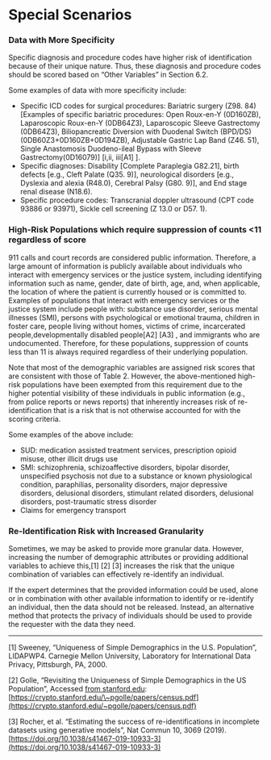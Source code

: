 # Special Scenarios

### Data with More Specificity

Specific diagnosis and procedure codes have higher risk of identification because of their unique nature. Thus, these diagnosis and procedure codes should be scored based on “Other Variables” in Section 6.2.

Some examples of data with more specificity include:

* Specific ICD codes for surgical procedures: Bariatric surgery (Z98. 84) \[Examples of specific bariatric procedures: Open Roux-en-Y (0D160ZB), Laparoscopic Roux-en-Y (0DB64Z3), Laparoscopic Sleeve Gastrectomy (0DB64Z3), Biliopancreatic Diversion with Duodenal Switch (BPD/DS) (0DB60Z3+0D160ZB+0D194ZB), Adjustable Gastric Lap Band (Z46. 51), Single Anastomosis Duodeno-ileal Bypass with Sleeve Gastrectomy(0D16079)] \[i,ii, iii\[A1] ].
* Specific diagnoses: Disability \[Complete Paraplegia G82.21], birth defects \[e.g., Cleft Palate (Q35. 9)], neurological disorders \[e.g., Dyslexia and alexia (R48.0), Cerebral Palsy (G80. 9)], and End stage renal disease (N18.6).
* Specific procedure codes: Transcranial doppler ultrasound (CPT code 93886 or 93971), Sickle cell screening (Z 13.0 or D57. 1).

### High-Risk Populations which require suppression of counts <11 regardless of score

911 calls and court records are considered public information. Therefore, a large amount of information is publicly available about individuals who interact with emergency services or the justice system, including identifying information such as name, gender, date of birth, age, and, when applicable, the location of where the patient is currently housed or is committed to. Examples of populations that interact with emergency services or the justice system include people with: substance use disorder, serious mental illnesses (SMI), persons with psychological or emotional trauma, children in foster care, people living without homes, victims of crime, incarcerated people,developmentally disabled people\[A2] \[A3] , and immigrants who are undocumented. Therefore, for these populations, suppression of counts less than 11 is always required regardless of their underlying population.

Note that most of the demographic variables are assigned risk scores that are consistent with those of Table 2. However, the above-mentioned high-risk populations have been exempted from this requirement due to the higher potential visibility of these individuals in public information (e.g., from police reports or news reports) that inherently increases risk of re-identification that is a risk that is not otherwise accounted for with the scoring criteria.

Some examples of the above include:

* SUD: medication assisted treatment services, prescription opioid misuse, other illicit drugs use
* SMI: schizophrenia, schizoaffective disorders, bipolar disorder, unspecified psychosis not due to a substance or known physiological condition, paraphilias, personality disorders, major depressive disorders, delusional disorders, stimulant related disorders, delusional disorders, post-traumatic stress disorder
* Claims for emergency transport

### Re-Identification Risk with Increased Granularity

Sometimes, we may be asked to provide more granular data. However, increasing the number of demographic attributes or providing additional variables to achieve this,\[1] \[2] \[3] increases the risk that the unique combination of variables can effectively re-identify an individual.

If the expert determines that the provided information could be used, alone or in combination with other available information to identify or re-identify an individual, then the data should not be released. Instead, an alternative method that protects the privacy of individuals should be used to provide the requester with the data they need.

***

\[1] Sweeney, “Uniqueness of Simple Demographics in the U.S. Population”, LIDAPWP4. Carnegie Mellon University, Laboratory for International Data Privacy, Pittsburgh, PA, 2000.

\[2] Golle, “Revisiting the Uniqueness of Simple Demographics in the US Population”, Accessed [from stanford.edu](https://crypto.stanford.edu/~pgolle/papers/census.pdf): [https://crypto.stanford.edu/\~pgolle/papers/census.pdf](https://crypto.stanford.edu/~pgolle/papers/census.pdf)

\[3] Rocher, et al. “Estimating the success of re-identifications in incomplete datasets using generative models”, Nat Commun 10, 3069 (2019). [https://doi.org/10.1038/s41467-019-10933-3](https://doi.org/10.1038/s41467-019-10933-3)

